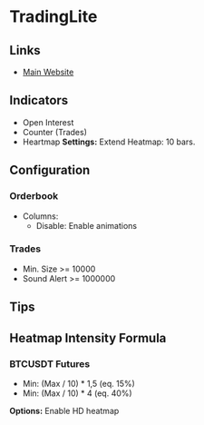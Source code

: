# TradingLite

## Links

- [Main Website](https://tradinglite.com/)

## Indicators

- Open Interest
- Counter (Trades)
- Heartmap **Settings:** Extend Heatmap: 10 bars.

## Configuration

### Orderbook

- Columns:
  - Disable: Enable animations

### Trades

- Min. Size >= 10000
- Sound Alert >= 1000000

## Tips

## Heatmap Intensity Formula

### BTCUSDT Futures

- Min: (Max / 10) \* 1,5 (eq. 15%)
- Min: (Max / 10) \* 4 (eq. 40%)

**Options:** Enable HD heatmap
